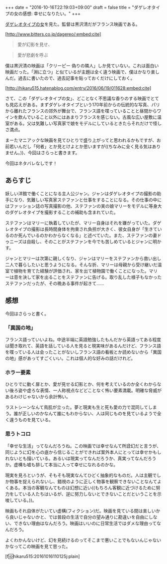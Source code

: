 +++
date = "2016-10-16T22:19:03+09:00"
draft = false
title = "ダゲレオタイプの女の感想: 幸せになりたい。"
+++

[ダゲレオタイプの女](http://www.bitters.co.jp/dagereo/)を見た。監督は黒沢清だがフランス映画である。

<!--more-->

[http://www.bitters.co.jp/dagereo/:embed:cite]


> 愛が幻影を見せ、

> 愛が悲劇を呼ぶ

僕は黒沢清の映画は「クリーピー 偽りの隣人」しか見ていない。これは面白い映画だった。「淵に立つ」と似ているが主題は全く違う映画で、僕はかなり楽しんだ。過去に書いたので、過去記事を貼っておくだけにしておく。


[http://hikaru515.hatenablog.com/entry/2016/06/19/011628:embed:cite]

さて、この「ダゲレオタイプの女」、どことなく不思議な香りのする映画でとても見応えがある。まずダゲレオタイプという170年前からの伝統的な写真、パリから離れたフランスの郊外が舞台で、フランス語を喋っていることと昼間からワインを飲んでいること以外にはあまりフランスを感じない。古風な広い屋敷に温室がある。父は気難しい写真家で娘をモデルにしているときたらそれだけで怪しさ満点。

まーたマニアックな映画を見てひとりで盛り上がってと思われるかもですが、お前若いんだし「何者」とか見とけよとか思いますが((ちなみに全く見る気はありません。))、今回はさらっと書きます。

<div class="attention"><p>今回はネタバレなしです！<p/></div>

<!-- more -->

## あらすじ

妖しい洋館で働くことになる主人公ジャン。ジャンはダゲレオタイプの撮影の助手になり、気難しい写真家ステファンと仕事をすることになる。その仕事の中にはファッション誌の写真撮影の他、ステファンの実の娘マリーをモデルに等身大のダゲレオタイプを撮影することの補助も含まれていた。

ステファンはマリーに執着していたが、マリー自身はそれを嫌がっていた。ダゲレオタイプの撮影は長時間身体を拘束され負担が大きく、彼女自身が「生きているのか死んでいるのかわからなくなる」と述べていた。また、ステファンの妻ドゥニーズは自殺し、そのことがステファンを今でも苦しめているとジャンに明かす。

ジャンとマリーは次第に親しくなり、ジャンはマリーをステファンから救い出し二人で暮らしたいと思うようになる。そんな折、マリーは母親から受け継いだ温室で植物を育てた経験が評価され、家を出て植物園で働くことになった。マリーは意を決して家を出ることをステファンに告げる。取り乱した様子もなかったステファンだったが、その晩ある事件が起きて……

## 感想

今回はさらっと書く。

### 「異国の地」

フランス語っていいよね。中途半端に英語勉強したもんだから英語ってある程度は聞き取れて、英語を話している人を見ると現実味があるんだけど、フランス語を喋っている人は会ったことがないしフランス語の看板とか読めないから「異国の地」感があってすごくいい。これは個人的な好みの話だけれど。

### ホラー要素

ひとりでに動く扉とか、愛が見せる幻影とか、何を考えているのか全くわからない後ろ姿や虚ろな表情、一人称視点などどことなく怖い要素満載。明確な脅威があるわけじゃないから余計怖い。

ラストシーンなんて鳥肌が立った。夢と現実も生と死も愛の力で混同してしまう。誰が正しいのかなんて誰にもわからない、人は同じものを見ているようで全く違うものを見ている。

### 思うトコロ

「幸せな生活」ってなんだろうね。この映画では幸せなんて所詮幻だと言うが、同じように幻を心の底から信じることができれば案外本人にとっては幸せかもしれないとも描いている。あるいは現実ってなんだろうか、真実ってなんだろうか。虚構も嘘も排して本当に人って幸せになれるのかな。

現実を見ろというが、そもそも現実なんてひどく抽象的なものだ。人は主観でしか物事を捉えられないし、錯視のように正しく物事を観察できないことなんてよくある。本当の客観なんてものは幻想に近い((もちろん客観に近づけるために努力をしている人たちはいるが、逆に努力しないとできないことだということを示唆している。))。

映画もそれ自体がたいてい虚構(フィクション)だ。映画を見ている間は楽しいから良いじゃないかと、では普段の生活で自分の望み通りに勘違いを自由にしない、できない理由はなんだろう。映画はいいのに日常生活ではダメな理由ってなんだろう。

よくわかんないけど、幻を見続けるのってそこまで悪いことでもないんじゃないかなってこの映画を見て思った。

[f:id:hikaru515:20161016110125j:plain]
